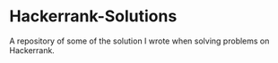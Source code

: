 # Hackerrank-Solutions
A repository of some of the solution I wrote when solving problems on Hackerrank.
